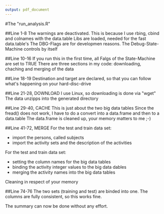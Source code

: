 ```yaml
---
output: pdf_document
---
```

#The "run_analysis.R"

##Line 1-8
The warnings are deactivated. This is because I use rbing, cbind and colnames with the data.table
Libs are loaded, needed for the fast data.table's
The DBG-Flags are for developmen reasons. The Debug-State-Machine controls by itself

##Line 10-16
If you run this in the first time, all Falgs of the State-Machine are set to TRUE
There are three sections in my code: downloading, chaching and merging of the data

##Line 18-19
Destination and target are declared, so that you can follow what's happening on your hard-disc-drive

##Line 21-28, DOWNLOAD
I use Linux, so downloading is done via "wget"
The data unzipps into the generated directory

##Line 29-40, CACHE
This is just about the two big data tables
Since the fread() does not work, I have to do a convert into a data.frame and then to a data.table
The data.frame is cleaned up, your memory matters to me ;-)

##Line 41-72, MERGE
For the test and train data set:
- import the persons, called subjects
- import the activity sets and the description of the activities

For the test and train data set:
- setting the column names for the big data tables
- binding the activity integer values to the big data dables
- merging the activity names into the big data tables

Cleaning in respect of your memory

##Line 74-76
The two sets (training and test) are binded into one. The columns are fully consistent, so this works fine.

The summary can now be done without any effort.
